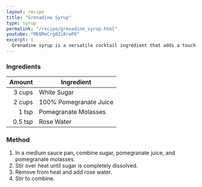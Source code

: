 ```yaml
---
layout: recipe
title: "Grenadine Syrup"
type: syrup
permalink: "/recipe/grenadine_syrup.html"
youtube: "MEQMeCrg0Zi8rePO"
excerpt: |
  Grenadine syrup is a versatile cocktail ingredient that adds a touch of sweetness and a vibrant red color to a variety of drinks. It's traditionally made from pomegranate.
---
```


### Ingredients

|  Amount | Ingredient             |
| ------: | ---------------------- |
|  3 cups | White Sugar            |
|  2 cups | 100% Pomegranate Juice |
|   1 tsp | Pomegranate Molasses   |
| 0.5 tsp | Rose Water             |

### Method

1. In a medium sauce pan, combine sugar, pomegranate juice, and pomegranate molasses.
2. Stir over heat until sugar is completely dissolved.
3. Remove from heat and add rose water.
4. Stir to combine.

